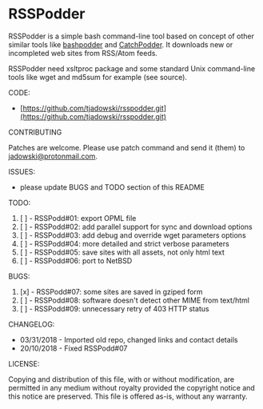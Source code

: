 # RSSPodder

RSSPodder is a simple bash command-line tool based on concept of other similar
tools like [bashpodder](http://lincgeek.org/bashpodder) and
[CatchPodder](https://github.com/tjadowski/catchpodder.git). It downloads new or
incompleted web sites from RSS/Atom feeds.

RSSPodder need xsltproc package and some standard Unix command-line tools like
wget and md5sum for example (see source).

CODE:

- [https://github.com/tjadowski/rsspodder.git](https://github.com/tjadowski/rsspodder.git)

CONTRIBUTING

Patches are welcome. Please use patch command and send it (them) to [jadowski@protonmail.com](mailto:jadowski@protonmail.com).

ISSUES:

- please update BUGS and TODO section of this README

TODO:

1. [ ] - RSSPodd#01: export OPML file
2. [ ] - RSSPodd#02: add parallel support for sync and download options
3. [ ] - RSSPodd#03: add debug and override wget parameters options
4. [ ] - RSSPodd#04: more detailed and strict verbose parameters
5. [ ] - RSSPodd#05: save sites with all assets, not only html text
6. [ ] - RSSPodd#06: port to NetBSD

BUGS:

1. [x] - RSSPodd#07: some sites are saved in gziped form
2. [ ] - RSSPodd#08: software doesn't detect other MIME from text/html
3. [ ] - RSSPodd#09: unnecessary retry of 403 HTTP status

CHANGELOG:

- 03/31/2018 - Imported old repo, changed links and contact details
- 20/10/2018 - Fixed RSSPodd#07
 
LICENSE:

 Copying and distribution of this file, with or without modification,
 are permitted in any medium without royalty provided the copyright
 notice and this notice are preserved.  This file is offered as-is,
 without any warranty.
